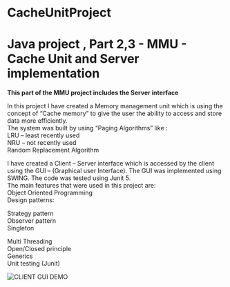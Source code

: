 # CacheUnitProject

# **Java project , Part 2,3 - MMU - Cache Unit and Server implementation**

**This part of the MMU project includes the Server interface**

In this project I have created a Memory management unit which is using the concept of “Cache memory” to give the user the ability to access and store data more efficiently.\
The system was built by using “Paging Algorithms” like :\
LRU – least recently used\
NRU – not recently used\
Random Replacement Algorithm

I have created a Client – Server  interface which is accessed by the client using the GUI – (Graphical user Interface). The GUI was implemented using SWING. The code was tested using Junit 5.\
The main features that were used in this project are:\
Object Oriented Programming\
Design patterns:

Strategy pattern\
Observer pattern\
Singleton 

Multi Threading\
Open/Closed principle\
Generics\
Unit testing (Junit)









![CLIENT GUI DEMO](https://i.imgur.com/bEAsqTo.jpeg)
